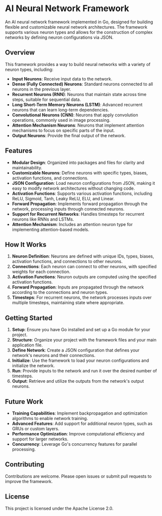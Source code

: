 # AI Neural Network Framework

An AI neural network framework implemented in Go, designed for building flexible and customizable neural network architectures. The framework supports various neuron types and allows for the construction of complex networks by defining neuron configurations via JSON.

## Overview

This framework provides a way to build neural networks with a variety of neuron types, including:

- **Input Neurons**: Receive input data to the network.
- **Dense (Fully Connected) Neurons**: Standard neurons connected to all neurons in the previous layer.
- **Recurrent Neurons (RNN)**: Neurons that maintain state across time steps, suitable for sequential data.
- **Long Short-Term Memory Neurons (LSTM)**: Advanced recurrent neurons that can learn long-term dependencies.
- **Convolutional Neurons (CNN)**: Neurons that apply convolution operations, commonly used in image processing.
- **Attention Mechanism Neurons**: Neurons that implement attention mechanisms to focus on specific parts of the input.
- **Output Neurons**: Provide the final output of the network.

## Features

- **Modular Design**: Organized into packages and files for clarity and maintainability.
- **Customizable Neurons**: Define neurons with specific types, biases, activation functions, and connections.
- **JSON Configuration**: Load neuron configurations from JSON, making it easy to modify network architectures without changing code.
- **Activation Functions**: Supports various activation functions, including ReLU, Sigmoid, Tanh, Leaky ReLU, ELU, and Linear.
- **Forward Propagation**: Implements forward propagation through the network, processing inputs through connected neurons.
- **Support for Recurrent Networks**: Handles timesteps for recurrent neurons like RNNs and LSTMs.
- **Attention Mechanism**: Includes an attention neuron type for implementing attention-based models.

## How It Works

1. **Neuron Definition**: Neurons are defined with unique IDs, types, biases, activation functions, and connections to other neurons.
2. **Connections**: Each neuron can connect to other neurons, with specified weights for each connection.
3. **Activation Functions**: Neuron outputs are computed using the specified activation functions.
4. **Forward Propagation**: Inputs are propagated through the network according to the connections and neuron types.
5. **Timesteps**: For recurrent neurons, the network processes inputs over multiple timesteps, maintaining state where appropriate.

## Getting Started

1. **Setup**: Ensure you have Go installed and set up a Go module for your project.
2. **Structure**: Organize your project with the framework files and your main application file.
3. **Define Network**: Create a JSON configuration that defines your network's neurons and their connections.
4. **Initialize**: Use the framework to load your neuron configurations and initialize the network.
5. **Run**: Provide inputs to the network and run it over the desired number of timesteps.
6. **Output**: Retrieve and utilize the outputs from the network's output neurons.

## Future Work

- **Training Capabilities**: Implement backpropagation and optimization algorithms to enable network training.
- **Advanced Features**: Add support for additional neuron types, such as GRUs or custom layers.
- **Performance Optimization**: Improve computational efficiency and support for larger networks.
- **Concurrency**: Leverage Go's concurrency features for parallel processing.

## Contributing

Contributions are welcome. Please open issues or submit pull requests to improve the framework.

## License

This project is licensed under the Apache License 2.0.
